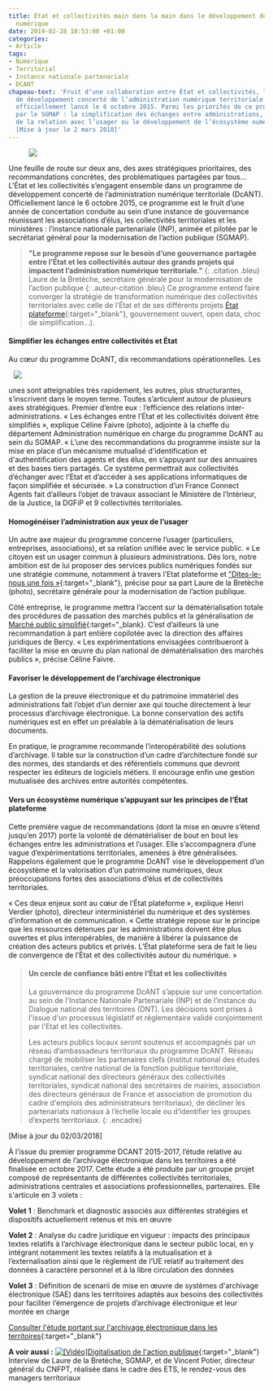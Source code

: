 ```yaml
---
title: État et collectivités main dans la main dans le développement de l’administration
  numérique
date: 2019-02-28 10:53:00 +01:00
categories:
- Article
tags:
- Numérique
- Territorial
- Instance nationale partenariale
- DCANT
chapeau-text: 'Fruit d’une collaboration entre État et collectivités, le programme
  de développement concerté de l’administration numérique territoriale (DcANT) a été
  officiellement lancé le 6 octobre 2015. Parmi les priorités de ce programme animé
  par le SGMAP : la simplification des échanges entre administrations, l’unification
  de la relation avec l’usager ou le développement de l’écosystème numérique des territoires.
  [Mise à jour le 2 mars 2018]'
---
```


<figure class='image-left' style='width: 40%; margin-right: 10px;'>
<img src="/uploads/dcant_3-061a7f.jpg"/>
</figure>
Une feuille de route sur deux ans, des axes stratégiques prioritaires, des recommandations concrètes, des problématiques partagées par tous… L’État et les collectivités s’engagent ensemble dans un programme de développement concerté de l’administration numérique territoriale (DcANT). Officiellement lancé le 6 octobre 2015, ce programme est le fruit d’une année de concertation conduite au sein d’une instance de gouvernance réunissant les associations d’élus, les collectivités territoriales et les ministères : l’instance nationale partenariale (INP), animée et pilotée par le secrétariat général pour la modernisation de l’action publique (SGMAP).

> **"Le programme repose sur le besoin d’une gouvernance partagée entre l’État et les collectivités autour des grands projets qui impactent l’administration numérique territoriale."**
{: .citation .bleu}
> Laure de la Bretèche, secrétaire générale pour la modernisation de l’action publique
{: .auteur-citation .bleu} 
Ce programme entend faire converger la stratégie de transformation numérique des collectivités territoriales avec celle de l’État et de ses différents projets [État plateforme](https://www.modernisation.gouv.fr/home/etat-plateforme-tribune-marzin){:target="_blank"}, gouvernement ouvert, open data, choc de simplification…). 

#### Simplifier les échanges entre collectivités et État
Au cœur du programme DcANT, dix recommandations opérationnelles. Les <figure class='image-right' style='width: 30%; margin-left: 10px;'>
  <img src="/uploads/sans-titre.png"/>
</figure>
unes sont atteignables très rapidement, les autres, plus structurantes, s’inscrivent dans le moyen terme. Toutes s’articulent autour de plusieurs axes stratégiques. Premier d’entre eux : l’efficience des relations inter-administrations. « Les échanges entre l’État et les collectivités doivent être simplifiés », explique Céline Faivre (photo), adjointe à la cheffe du département Administration numérique en charge du programme DcANT au sein du SGMAP. « L’une des recommandations du programme insiste sur la mise en place d’un mécanisme mutualisé d'identification et d'authentification des agents et des élus, en s’appuyant sur des annuaires et des bases tiers partagés. Ce système permettrait aux collectivités d’échanger avec l’Etat et d’accéder à ses applications informatiques de façon simplifiée et sécurisée. » La construction d’un France Connect Agents fait d’ailleurs l’objet de travaux associant le Ministère de l’Intérieur, de la Justice, la DGFiP et 9 collectivités territoriales.

#### Homogénéiser l’administration aux yeux de l’usager 
Un autre axe majeur du programme concerne l’usager (particuliers, entreprises, associations), et sa relation unifiée avec le service public. « Le citoyen est un usager commun à plusieurs administrations. Dès lors, notre ambition est de lui proposer des services publics numériques fondés sur une stratégie commune, notamment à travers l’Etat plateforme et ["Dites-le-nous une fois »](http://www.modernisation.gouv.fr/les-services-publics-se-simplifient-et-innovent/par-des-simplifications-pour-les-entreprises/dites-le-nous-une-fois-un-programme-pour-simplifier-la-vie-des-entreprises){:target="_blank"}, précise pour sa part Laure de la Bretèche (photo), secrétaire générale pour la modernisation de l’action publique.

Côté entreprise, le programme mettra l’accent sur la dématérialisation totale des procédures de passation des marchés publics et la généralisation de [Marché public simplifié](https://www.modernisation.gouv.fr/home/marche-public-simplifie){:target="_blank}. C’est d’ailleurs là une recommandation à part entière copilotée avec la direction des affaires juridiques de Bercy. « Les expérimentations envisagées contribueront à faciliter la mise en œuvre du plan national de dématérialisation des marchés publics », précise Céline Faivre.

#### Favoriser le développement de l’archivage électronique
La gestion de la preuve électronique et du patrimoine immatériel des administrations fait l’objet d’un dernier axe qui touche directement à leur processus d’archivage électronique. La bonne conservation des actifs numériques est en effet un préalable à la dématérialisation de leurs documents.

En pratique, le programme recommande l’interopérabilité des solutions d’archivage. Il table sur la construction d’un cadre d’architecture fondé sur des normes, des standards et des référentiels communs que devront respecter les éditeurs de logiciels métiers. Il encourage enfin une gestion mutualisée des archives entre autorités compétentes.

#### Vers un écosystème numérique s’appuyant sur les principes de l’État plateforme
Cette première vague de recommandations (dont la mise en œuvre s’étend jusqu’en 2017) porte la volonté de dématérialiser de bout en bout les échanges entre les administrations et l’usager. Elle s’accompagnera d’une vague d’expérimentations territoriales, amenées à être généralisées. Rappelons également que le programme DcANT vise le développement d’un écosystème et la valorisation d’un patrimoine numériques, deux préoccupations fortes des associations d’élus et de collectivités territoriales.

« Ces deux enjeux sont au cœur de l’État plateforme », explique Henri Verdier (photo), directeur interministériel du numérique et des systèmes d’information et de communication. « Cette stratégie repose sur le principe que les ressources détenues par les administrations doivent être plus ouvertes et plus interopérables, de manière à libérer la puissance de création des acteurs publics et privés. L’État plateforme sera de fait le lieu de convergence de l’État et des collectivités autour du numérique. »

> #### Un cercle de confiance bâti entre l’État et les collectivités
> La gouvernance du programme DcANT s’appuie sur une concertation au sein de l'Instance Nationale Partenariale (INP) et de l’instance du Dialogue national des territoires (DNT). Les décisions sont prises à l'issue d'un processus législatif et réglementaire validé conjointement par l'Etat et les collectivités.
> 
> Les acteurs publics locaux seront soutenus et accompagnés par un réseau d’ambassadeurs territoriaux du programme DcANT. Réseau chargé de mobiliser les partenaires clefs (institut national des études territoriales, centre national de la fonction publique territoriale, syndicat national des directeurs généraux des collectivités territoriales, syndicat national des secrétaires de mairies, association des directeurs généraux de France et association de promotion du cadre d'emplois des administrateurs territoriaux), de décliner les partenariats nationaux à l’échelle locale ou d’identifier les groupes d’experts territoriaux.
{: .encadre}

[Mise à jour du 02/03/2018]

À l’issue du premier programme DCANT 2015-2017, l’étude relative au développement de l’archivage électronique dans les territoires a été finalisée en octobre 2017. Cette étude a été produite par un groupe projet composé de représentants de différentes collectivités territoriales, administrations centrales et associations professionnelles, partenaires. Elle s'articule en 3 volets :

**Volet 1** : Benchmark et diagnostic associés aux différentes stratégies et dispositifs actuellement retenus et mis en œuvre

**Volet 2** : Analyse du cadre juridique en vigueur : impacts des principaux textes relatifs à l’archivage électronique dans le secteur public local, en y intégrant notamment les textes relatifs à la mutualisation et à l’externalisation ainsi que le règlement de l’UE relatif au traitement des données à caractère personnel et à la libre circulation des données

**Volet 3** : Définition de scenarii de mise en œuvre de systèmes d'archivage électronique (SAE) dans les territoires adaptés aux besoins des collectivités pour faciliter l’émergence de projets d’archivage électronique et leur montée en charge

[Consulter l'étude portant sur l'archivage électronique dans les territoires](https://www.modernisation.gouv.fr/etudes-et-referentiels/etudes/etude-sur-le-developpement-de-larchivage-electronique-dans-les-territoires){:target="_blank"}

**A voir aussi :**
[![[Vidéo]Digitalisation de l'action publique](/uploads/Digitalisation.PNG)](http://video.cnfpt.fr/ets-2015-1/digitalisation-de-laction-publique){:target="_blank"} Interview de Laure de la Bretèche, SGMAP, et de Vincent Potier, directeur général du CNFPT, réalisée dans le cadre des ETS, le rendez-vous des managers territoriaux









